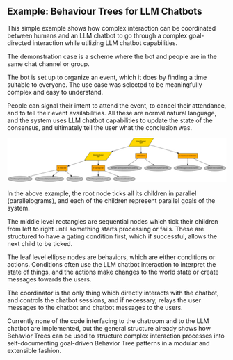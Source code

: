 ## Example: Behaviour Trees for LLM Chatbots

This simple example shows how complex interaction can be coordinated between humans and an LLM chatbot to go through a complex goal-directed interaction while utilizing LLM chatbot capabilities.

The demonstration case is a scheme where the bot and people are in the same chat channel or group.

The bot is set up to organize an event, which it does by finding a time suitable to everyone. The use case was selected to be meaningfully complex and easy to understand.

People can signal their intent to attend the event, to cancel their attendance, and to tell their event availabilities.
All these are normal natural language, and the system uses LLM chatbot capabilities to update the state of the consensus, and ultimately tell the user what the conclusion was.

![](eventplanner.png)

In the above example, the root node ticks all its children in parallel (parallelograms), and each of the children represent parallel goals of the system.

The middle level rectangles are sequential nodes which tick their children from left to right until something starts processing or fails. These are structured to have a gating condition first, which if successful, allows the next child to be ticked.

The leaf level ellipse nodes are behaviors, which are either conditions or actions. Conditions often use the LLM chatbot interaction to interpret the state of things, and the actions make changes to the world state or create messages towards the users.

The coordinator is the only thing which directly interacts with the chatbot, and controls the chatbot sessions, and if necessary, relays the user messages to the chatbot and chatbot messages to the users.

Currently none of the code interfacing to the chatroom and to the LLM chatbot are implemented, but the general structure already shows how Behavior Trees can be used to structure complex interaction processes into self-documenting goal-driven Behavior Tree patterns in a modular and extensible fashion.
